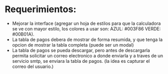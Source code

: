# Requerimientos:
- Mejorar la interface (agregar un hoja de estilos para que la calculadora se ve con mayor estilo, los colores a usar son: AZUL: #003F86 VERDE: #00B01A).
- La tabla de pagos debera de mostrar de forma resumida, y que tenga la opcion de mostrar la tabla completa (puede ser un modal)
- La tabla de pagos se pueda descargar, pero antes de descargarla permita solicitar un correo electronico a donde enviarla y a traves de un servicio smtp, se enviara la tabla de pagos. (la idea es capturar el correo del usuario.)
